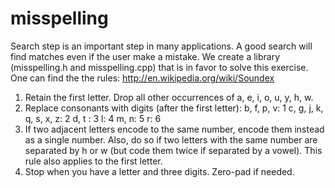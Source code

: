 # misspelling
Search step is an important step in many applications. A good search will find matches even if the user make a mistake.
We create a library (misspelling.h and misspelling.cpp) that is in favor to solve this exercise. One can find the the rules:
http://en.wikipedia.org/wiki/Soundex


1. Retain the first letter. Drop all other occurrences of a, e, i, o, u, y, h, w.
2. Replace consonants with digits (after the first letter):
b, f, p, v: 1
c, g, j, k, q, s, x, z: 2
d, t : 3
l: 4
m, n: 5
r: 6
3. If two adjacent letters encode to the same number, encode them instead
as a single number. Also, do so if two letters with the same number are
separated by h or w (but code them twice if separated by a vowel). This
rule also applies to the first letter.
4. Stop when you have a letter and three digits. Zero-pad if needed. 

